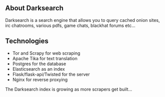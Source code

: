 ## About Darksearch
Darksearch is a search engine that allows you to query cached onion sites, irc chatrooms, various pdfs, game chats, blackhat forums etc...  

## Technologies
- Tor and Scrapy for web scraping
- Apache Tika for text translation
- Postgres for the database
- Elasticsearch as an index
- Flask/flask-api/Twisted for the server
- Nginx for reverse proxying

The Darksearch index is growing as more scrapers get built...
